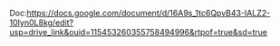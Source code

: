 Doc:https://docs.google.com/document/d/16A9s_1tc6QpvB43-IALZ2-10Iyn0L8kg/edit?usp=drive_link&ouid=115453260355758494996&rtpof=true&sd=true
